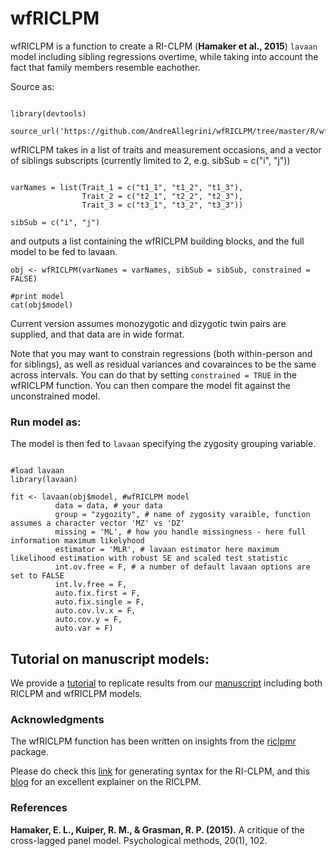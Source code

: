 
# wfRICLPM

wfRICLPM is a function to create a RI-CLPM (**Hamaker et al., 2015**) `lavaan` model including sibling regressions overtime, while taking into account the fact that family members resemble eachother.  


Source as: 

```{r}

library(devtools)

source_url('https://github.com/AndreAllegrini/wfRICLPM/tree/master/R/wfRICLPM.R') 

```

wfRICLPM takes in a list of traits and measurement occasions, and a vector of siblings subscripts (currently limited to 2, e.g. sibSub = c("i", "j")) 

```{r}

varNames = list(Trait_1 = c("t1_1", "t1_2", "t1_3"),
                Trait_2 = c("t2_1", "t2_2", "t2_3"),
                Trait_3 = c("t3_1", "t3_2", "t3_3"))

sibSub = c("i", "j")
```

and outputs a list containing the wfRICLPM building blocks, and the full model to be fed to lavaan. 

```{r}
obj <- wfRICLPM(varNames = varNames, sibSub = sibSub, constrained = FALSE)

#print model 
cat(obj$model)

```

Current version assumes monozygotic and dizygotic twin pairs are supplied, and that data are in wide format.

Note that you may want to constrain regressions (both within-person and for siblings), as well as residual variances and covarainces to be the same across intervals. You can do that by setting `constrained = TRUE` in the wfRICLPM function.
You can then compare the model fit against the unconstrained model.

### Run model as: 

The model is then fed to `lavaan` specifying the zygosity grouping variable. 

```{r}

#load lavaan
library(lavaan)

fit <- lavaan(obj$model, #wfRICLPM model
          data = data, # your data
          group = "zygozity", # name of zygosity varaible, function assumes a character vector 'MZ' vs 'DZ'
          missing = 'ML', # how you handle missingness - here full information maximum likelyhood 
          estimator = 'MLR', # lavaan estimator here maximum likelihood estimation with robust SE and scaled test statistic 
          int.ov.free = F, # a number of default lavaan options are set to FALSE
          int.lv.free = F,
          auto.fix.first = F,
          auto.fix.single = F,
          auto.cov.lv.x = F,
          auto.cov.y = F,
          auto.var = F) 
```

## Tutorial on manuscript models: 

We provide a [tutorial](replication/README.md) to replicate results from our [manuscript](https://psyarxiv.com/t486z/) including both RICLPM and wfRICLPM models.

### Acknowledgments

The wfRICLPM function has been written on insights from the [riclpmr](http://johnflournoy.science/riclpmr/) package.

Please do check this [link](https://github.com/jflournoy/riclpmr) for generating syntax for the RI-CLPM, and this [blog](https://jflournoy.github.io/2017/10/20/riclpm-lavaan-demo/) for an excellent explainer on the RICLPM. 

### References 

**Hamaker, E. L., Kuiper, R. M., & Grasman, R. P. (2015).** A critique of the cross-lagged panel model. Psychological methods, 20(1), 102. 
